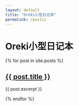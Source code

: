 ```yaml
---
layout: default
title: "Oreki小型日记本"
permalink: /posts/
---
```


# Oreki小型日记本

{% for post in site.posts %}
  <h2><a href="{{ post.url }}">{{ post.title }}</a></h2>
  <p>{{ post.excerpt }}</p>
{% endfor %}
